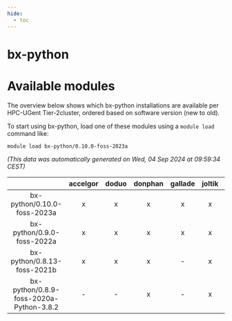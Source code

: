 ```yaml
---
hide:
  - toc
---
```


bx-python
=========

# Available modules


The overview below shows which bx-python installations are available per HPC-UGent Tier-2cluster, ordered based on software version (new to old).

To start using bx-python, load one of these modules using a `module load` command like:

```shell
module load bx-python/0.10.0-foss-2023a
```

*(This data was automatically generated on Wed, 04 Sep 2024 at 09:59:34 CEST)*  

| |accelgor|doduo|donphan|gallade|joltik|shinx|skitty|
| :---: | :---: | :---: | :---: | :---: | :---: | :---: | :---: |
|bx-python/0.10.0-foss-2023a|x|x|x|x|x|x|x|
|bx-python/0.9.0-foss-2022a|x|x|x|x|x|-|x|
|bx-python/0.8.13-foss-2021b|x|x|x|-|x|-|x|
|bx-python/0.8.9-foss-2020a-Python-3.8.2|-|-|x|-|x|-|x|

